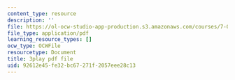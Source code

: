 ```yaml
---
content_type: resource
description: ''
file: https://ol-ocw-studio-app-production.s3.amazonaws.com/courses/7-01sc-fundamentals-of-biology-fall-2011/92612e45fe32bc67271f2057eee28c13_htYyCEdc8B4.pdf
file_type: application/pdf
learning_resource_types: []
ocw_type: OCWFile
resourcetype: Document
title: 3play pdf file
uid: 92612e45-fe32-bc67-271f-2057eee28c13
---
```

